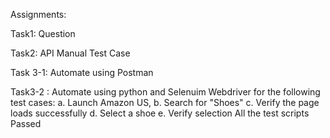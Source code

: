 
Assignments:

Task1: Question

Task2: API Manual Test Case

Task 3-1: Automate using Postman

Task3-2 : Automate using python and Selenuim Webdriver for the following test cases: a. Launch Amazon US, b. Search for "Shoes" c. Verify the page loads successfully d. Select a shoe e. Verify selection All the test scripts Passed


